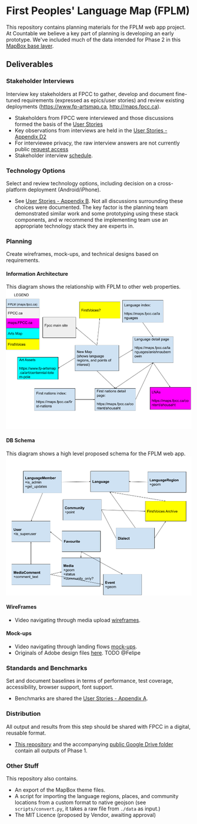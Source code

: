 # First Peoples' Language Map (FPLM)

This repository contains planning materials for the FPLM web app project. At Countable we believe a key part of planning is developing an early prototype. We've included much of the data intended for Phase 2 in this [MapBox base layer](https://api.mapbox.com/styles/v1/countable-web/cjwcq8ybe06so1cpin5lz5sfj.html?fresh=true&title=true&access_token=pk.eyJ1IjoiY291bnRhYmxlLXdlYiIsImEiOiJjamQyZG90dzAxcmxmMndtdzBuY3Ywa2ViIn0.MU-sGTVDS9aGzgdJJ3EwHA#4.78/52.44/-123.85).

## Deliverables

### Stakeholder Interviews
Interview key stakeholders at FPCC to gather, develop and document fine-tuned requirements (expressed as epics/user stories) and review existing deployments (https://www.fp-artsmap.ca, http://maps.fpcc.ca).

  * Stakeholders from FPCC were interviewed and those discussions formed the basis of the [User Stories](https://docs.google.com/document/d/1PoplPndKe7XYzABfq_HEup7jxsyDEAGyz5p-_hfo_bk/edit#heading=h.ibwfjzmfr3dg)
  * Key observations from interviews are held in the [User Stories - Appendix D2](https://docs.google.com/document/d/1PoplPndKe7XYzABfq_HEup7jxsyDEAGyz5p-_hfo_bk/edit#heading=h.ibwfjzmfr3dg)
  * For interviewee privacy, the raw interview answers are not currently public [request access](https://docs.google.com/forms/d/1IQrmAR3WvaElUqNQQ44nh6mS92L4UsrTTOmqNM2gmY0/edit#response=ACYDBNgPnE6MSVW30CxZa744X3NjQqfTZkpy-KoWMjjMJvDrGrt2IzOsVuQcbcjsVmMoWUE)
  * Stakeholder interview [schedule](https://docs.google.com/spreadsheets/d/1blPhBSdzw7pOeUZGrMV1AiUTPvK9kGU4RLvchswdug4/edit#gid=669170734).

### Technology Options
Select and review technology options, including decision on a cross-platform deployment (Android/iPhone).

  * See [User Stories - Appendix B](https://docs.google.com/document/d/1PoplPndKe7XYzABfq_HEup7jxsyDEAGyz5p-_hfo_bk/edit#heading=h.ibwfjzmfr3dg). Not all discussions surrounding these choices were documented. The key factor is the planning team demonstrated similar work and some prototyping using these stack components, and w recommend the implementing team use an appropriate technology stack they are experts in.

### Planning
Create wireframes, mock-ups, and technical designs based on requirements.

#### Information Architecture
This diagram shows the relationship with FPLM to other web properties.
![Information Architecture](./fplm-ia.png)

#### DB Schema
This diagram shows a high level proposed schema for the FPLM web app.
![DB Schema](./fplm-schema.png)

#### WireFrames
  
  * Video navigating through media upload [wireframes](https://drive.google.com/open?id=1EmrvRhYHrxxtTHq4tIIPKtRb0ro6DaZS).

#### Mock-ups

   * Video navigating through landing flows [mock-ups](https://drive.google.com/open?id=1YQ2PJAeml1cEhQsCwMk8o8CY2kiMAGgq).
   * Originals of Adobe design files [here](https://drive.google.com/drive/u/0/folders/1EUjSc2NAbVhD3fn6Pjj9_4OstD6pIE7E?ddrp=1). TODO @Felipe
   
### Standards and Benchmarks
Set and document baselines in terms of performance, test coverage, accessibility, browser support, font support.

  * Benchmarks are shared the [User Stories - Appendix A](https://docs.google.com/document/d/1PoplPndKe7XYzABfq_HEup7jxsyDEAGyz5p-_hfo_bk/edit#heading=h.ibwfjzmfr3dg).

### Distribution
All output and results from this step should be shared with FPCC in a digital, reusable format.

  * [This repository](./) and the accompanying [public Google Drive folder](https://drive.google.com/drive/folders/1cJmyfs9K645JTUn_bHOebEF0BYIVUhuv?usp=sharing) contain all outputs of Phase 1.

### Other Stuff
This repository also contains.

  * An export of the MapBox theme files.
  * A script for importing the language regions, places, and community locations from a custom format to native geojson (see `scripts/convert.py`, it takes a raw file from `./data` as input.)
  * The MIT Licence (proposed by Vendor, awaiting approval)
